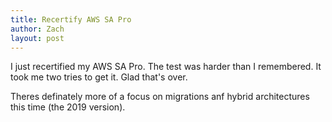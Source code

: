 ```yaml
---
title: Recertify AWS SA Pro
author: Zach
layout: post
---
```

I just recertified my AWS SA Pro. The test was harder than I remembered. It took me two tries to get it. Glad that's over.

Theres definately more of a focus on migrations anf hybrid architectures this time (the 2019 version). 
